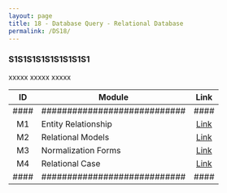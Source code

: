 ```yaml
---
layout: page
title: 18 - Database Query - Relational Database
permalink: /DS18/
---
```


<h3>S1S1S1S1S1S1S1S1S1</h3>

xxxxx xxxxx xxxxx

| ID | Module                     |Link|
|:--:|----------------------------|:--:|
|####|############################|####|
| M1 |Entity Relationship         |[Link](/01-MSDS/DS16/M1/)|
| M2 |Relational Models           |[Link](/01-MSDS/DS16/M2/)|
| M3 |Normalization Forms         |[Link](/01-MSDS/DS16/M3/)|
| M4 |Relational Case             |[Link](/01-MSDS/DS16/M4/)|
|####|############################|####|

